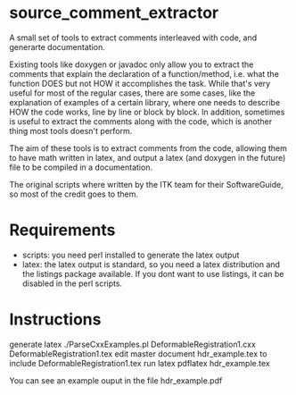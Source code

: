 source_comment_extractor
========================

A small set of tools to extract comments interleaved with code, and generarte documentation.

Existing tools like doxygen or javadoc only allow you to extract the comments that explain the declaration of a function/method, i.e. what the function DOES but not HOW it accomplishes the task.
While that's very useful for most of the regular cases, there are some cases, like the explanation of examples of a certain library, where one needs to describe HOW the code works, line by line or block by block.
In addition, sometimes is useful to extract the comments along with the code, which is another thing most tools doesn't perform.

The aim of these tools is to extract comments from the code, allowing them to have math written in latex, and output a latex (and doxygen in the future) file to be compiled in a documentation.

The original scripts where written by the ITK team for their SoftwareGuide, so most of the credit goes to them.

Requirements
============

* scripts: you need perl installed to generate the latex output
* latex: the latex output is standard, so you need a latex distribution and the listings package available. If you dont want to use listings, it can be disabled in the perl scripts.
 

Instructions
============

generate latex
./ParseCxxExamples.pl DeformableRegistration1.cxx DeformableRegistration1.tex
edit master document hdr_example.tex to include DeformableRegistration1.tex
run latex
pdflatex hdr_example.tex

You can see an example ouput in the file hdr_example.pdf